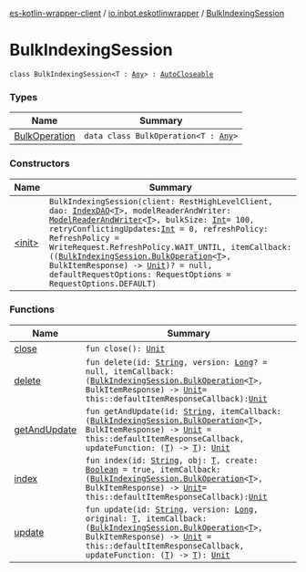 [es-kotlin-wrapper-client](../../index.md) / [io.inbot.eskotlinwrapper](../index.md) / [BulkIndexingSession](./index.md)

# BulkIndexingSession

`class BulkIndexingSession<T : `[`Any`](https://kotlinlang.org/api/latest/jvm/stdlib/kotlin/-any/index.html)`> : `[`AutoCloseable`](https://docs.oracle.com/javase/8/docs/api/java/lang/AutoCloseable.html)

### Types

| Name | Summary |
|---|---|
| [BulkOperation](-bulk-operation/index.md) | `data class BulkOperation<T : `[`Any`](https://kotlinlang.org/api/latest/jvm/stdlib/kotlin/-any/index.html)`>` |

### Constructors

| Name | Summary |
|---|---|
| [&lt;init&gt;](-init-.md) | `BulkIndexingSession(client: RestHighLevelClient, dao: `[`IndexDAO`](../-index-d-a-o/index.md)`<`[`T`](index.md#T)`>, modelReaderAndWriter: `[`ModelReaderAndWriter`](../-model-reader-and-writer/index.md)`<`[`T`](index.md#T)`>, bulkSize: `[`Int`](https://kotlinlang.org/api/latest/jvm/stdlib/kotlin/-int/index.html)` = 100, retryConflictingUpdates: `[`Int`](https://kotlinlang.org/api/latest/jvm/stdlib/kotlin/-int/index.html)` = 0, refreshPolicy: RefreshPolicy = WriteRequest.RefreshPolicy.WAIT_UNTIL, itemCallback: ((`[`BulkIndexingSession.BulkOperation`](-bulk-operation/index.md)`<`[`T`](index.md#T)`>, BulkItemResponse) -> `[`Unit`](https://kotlinlang.org/api/latest/jvm/stdlib/kotlin/-unit/index.html)`)? = null, defaultRequestOptions: RequestOptions = RequestOptions.DEFAULT)` |

### Functions

| Name | Summary |
|---|---|
| [close](close.md) | `fun close(): `[`Unit`](https://kotlinlang.org/api/latest/jvm/stdlib/kotlin/-unit/index.html) |
| [delete](delete.md) | `fun delete(id: `[`String`](https://kotlinlang.org/api/latest/jvm/stdlib/kotlin/-string/index.html)`, version: `[`Long`](https://kotlinlang.org/api/latest/jvm/stdlib/kotlin/-long/index.html)`? = null, itemCallback: (`[`BulkIndexingSession.BulkOperation`](-bulk-operation/index.md)`<`[`T`](index.md#T)`>, BulkItemResponse) -> `[`Unit`](https://kotlinlang.org/api/latest/jvm/stdlib/kotlin/-unit/index.html)` = this::defaultItemResponseCallback): `[`Unit`](https://kotlinlang.org/api/latest/jvm/stdlib/kotlin/-unit/index.html) |
| [getAndUpdate](get-and-update.md) | `fun getAndUpdate(id: `[`String`](https://kotlinlang.org/api/latest/jvm/stdlib/kotlin/-string/index.html)`, itemCallback: (`[`BulkIndexingSession.BulkOperation`](-bulk-operation/index.md)`<`[`T`](index.md#T)`>, BulkItemResponse) -> `[`Unit`](https://kotlinlang.org/api/latest/jvm/stdlib/kotlin/-unit/index.html)` = this::defaultItemResponseCallback, updateFunction: (`[`T`](index.md#T)`) -> `[`T`](index.md#T)`): `[`Unit`](https://kotlinlang.org/api/latest/jvm/stdlib/kotlin/-unit/index.html) |
| [index](--index--.md) | `fun index(id: `[`String`](https://kotlinlang.org/api/latest/jvm/stdlib/kotlin/-string/index.html)`, obj: `[`T`](index.md#T)`, create: `[`Boolean`](https://kotlinlang.org/api/latest/jvm/stdlib/kotlin/-boolean/index.html)` = true, itemCallback: (`[`BulkIndexingSession.BulkOperation`](-bulk-operation/index.md)`<`[`T`](index.md#T)`>, BulkItemResponse) -> `[`Unit`](https://kotlinlang.org/api/latest/jvm/stdlib/kotlin/-unit/index.html)` = this::defaultItemResponseCallback): `[`Unit`](https://kotlinlang.org/api/latest/jvm/stdlib/kotlin/-unit/index.html) |
| [update](update.md) | `fun update(id: `[`String`](https://kotlinlang.org/api/latest/jvm/stdlib/kotlin/-string/index.html)`, version: `[`Long`](https://kotlinlang.org/api/latest/jvm/stdlib/kotlin/-long/index.html)`, original: `[`T`](index.md#T)`, itemCallback: (`[`BulkIndexingSession.BulkOperation`](-bulk-operation/index.md)`<`[`T`](index.md#T)`>, BulkItemResponse) -> `[`Unit`](https://kotlinlang.org/api/latest/jvm/stdlib/kotlin/-unit/index.html)` = this::defaultItemResponseCallback, updateFunction: (`[`T`](index.md#T)`) -> `[`T`](index.md#T)`): `[`Unit`](https://kotlinlang.org/api/latest/jvm/stdlib/kotlin/-unit/index.html) |
